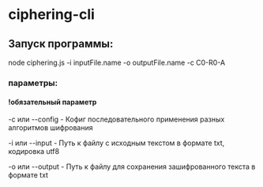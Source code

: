 # ciphering-cli

## Запуск программы:
node ciphering.js -i inputFile.name -o outputFile.name -c C0-R0-A

### параметры:

#### !обязательный параметр
-с или --config  - Кофиг последовательного применения разных алгоритмов шифрования

-i или --input   - Путь к файлу с исходным текстом в формате txt, кодировка utf8

-o или --output  - Путь к файлу для сохранения зашифрованного текста в формате txt

